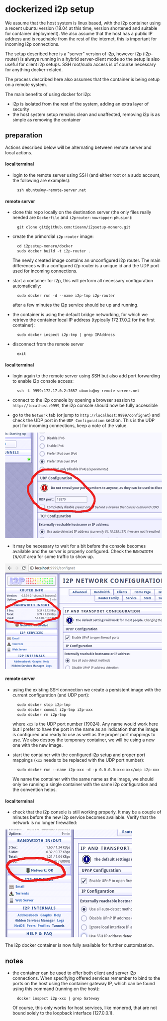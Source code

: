 # dockerized i2p setup

We assume that the host system is linux based, with the i2p container using a recent ubuntu version (18.04 at this time, version shortened and suitable for container deployment). We also assume that the host has a public IP address and is reachable from the rest of the internet, this is important for incoming i2p connections.

The setup described here is a "server" version of i2p, however i2p (i2p-router) is always running in a hybrid server-client mode so the setup is also useful for client i2p setups. SSH root/sudo access is of course necessary for anything docker-related.

The process described here also assumes that the container is being setup on a remote system.

The main benefits of using docker for i2p:

- i2p is isolated from the rest of the system, adding an extra layer of security
- the host system setup remains clean and unaffected, removing i2p is as simple as removing the container

## preparation

Actions described below will be alternating between remote server and local actions.

#### local terminal

- login to the remote server using SSH (and either root or a sudo account, the following are examples):

        ssh ubuntu@my-remote-server.net

#### remote server

- clone this repo locally on the destination server (the only files really needed are `Dockerfile` and `i2prouter-nowrapper-phusion`):

        git clone git@github.com:tioann/i2psetup-monero.git

- create the primordial `i2p-router` image:

        cd i2psetup-monero/docker
        sudo docker build -t i2p-router .

    The newly created image contains an unconfigured i2p router. The main differences with a configured i2p router is a unique id and the UDP port used for incoming connections.

- start a container for i2p, this will perform all necessary configuration automatically:

        sudo docker run -d --name i2p-tmp i2p-router

    after a few minutes the i2p service should be up and running.

- the container is using the default bridge networking, for which we retrieve the container local IP address (typically 172.17.0.2 for the first container):

        sudo docker inspect i2p-tmp | grep IPAddress

- disconnect from the remote server

        exit

#### local terminal

- login again to the remote server using SSH but also add port forwarding to enable i2p console access:

        ssh -L 9999:172.17.0.2:7657 ubuntu@my-remote-server.net

- connect to the i2p console by opening a browser session to `http://localhost:9999`, the i2p console should now be fully accessible

- go to the `Network` tab (or jump to `http://localhost:9999/confignet`) and check the UDP port in the `UDP Configuration` section. This is the UDP port for incoming connections, keep a note of the value.

![ ](udp-port.png  "UDP port for infoming connections")


- it may be necessary to wait for a bit before the console becomes available and the server is properly configured. Check the `BANDWIDTH IN/OUT` area for some traffic to show up.

![ ](bandwidth-indication.png  "Bandwidth usage")

#### remote server

- using the existing SSH connection we create a persistent image with the current configuration (and UDP port):

        sudo docker stop i2p-tmp
        sudo docker commit i2p-tmp i2p-xxx
        sudo docker rm i2p-tmp

    where `xxx` is the UDP port number (19024). Any name would work here but I prefer to have the port in the name as an indication that the image is configured and ready to use as well as the proper port mappings to use. We also destroy the temporary container, we will be using a new one with the new image.
    
- start the container with the configured i2p setup and proper port mappings (`xxx` needs to be replaced with the UDP port number):

        sudo docker run --name i2p-xxx -d -p 0.0.0.0:xxx:xxx/udp i2p-xxx

    We name the container with the same name as the image, we should only be running a single container with the same i2p configuration and the convention helps.

#### local terminal

- check that the i2p console is still working properly. It may be a couple of minutes before the new i2p service becomes available. Verify that the network is no longer firewalled:

![ ](network-ok.png  "Network ok")

The i2p docker container is now fully available for further customization. 

## notes

- the container can be used to offer both client and server i2p connections. When specifying offered services remember to bind to the ports on the host using the container gateway IP, which can be found using this command (running on the host):

        docker inspect i2p-xxx | grep Gateway

    Of course, this only works for host services, like monerod, that are not bound solely to the loopback interface (127.0.0.1).
    